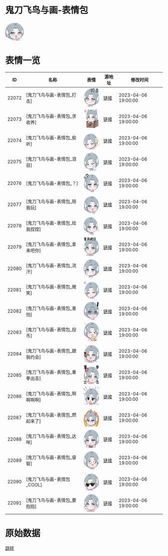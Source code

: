 # 鬼刀飞鸟与画-表情包

<img src="./cover.png" height="60" alt="cover" />

# 表情一览

|ID|名称|表情|源地址|修改时间|
|----|----|----|----|----|
|22072|[鬼刀飞鸟与画-表情包_打击]|<img src="./pic/022072_%5B鬼刀飞鸟与画-表情包_打击%5D.png" height="60" alt="打击"/>|[链接](https://i0.hdslb.com/bfs/garb/66e6736fda4cdd77f42713dbefbe126a32f32e0d.png)|2023-04-06 19:00:00|
|22073|[鬼刀飞鸟与画-表情包_求收养]|<img src="./pic/022073_%5B鬼刀飞鸟与画-表情包_求收养%5D.png" height="60" alt="求收养"/>|[链接](https://i0.hdslb.com/bfs/garb/fcf653960cdfa4ca177cc37cb6446ee4a689f7ef.png)|2023-04-06 19:00:00|
|22074|[鬼刀飞鸟与画-表情包_偷听]|<img src="./pic/022074_%5B鬼刀飞鸟与画-表情包_偷听%5D.png" height="60" alt="偷听"/>|[链接](https://i0.hdslb.com/bfs/garb/acf2e9aca09af053a43c7e0336119d4c909fb4fb.png)|2023-04-06 19:00:00|
|22075|[鬼刀飞鸟与画-表情包_泪目]|<img src="./pic/022075_%5B鬼刀飞鸟与画-表情包_泪目%5D.png" height="60" alt="泪目"/>|[链接](https://i0.hdslb.com/bfs/garb/b89308b983d224c13635a71bd7eb79c8da8ddc27.png)|2023-04-06 19:00:00|
|22076|[鬼刀飞鸟与画-表情包_？]|<img src="./pic/022076_%5B鬼刀飞鸟与画-表情包_？%5D.png" height="60" alt="？"/>|[链接](https://i0.hdslb.com/bfs/garb/4dd19515d40a2d317538bffb3e535d1fcf1c3372.png)|2023-04-06 19:00:00|
|22077|[鬼刀飞鸟与画-表情包_陪我玩]|<img src="./pic/022077_%5B鬼刀飞鸟与画-表情包_陪我玩%5D.png" height="60" alt="陪我玩"/>|[链接](https://i0.hdslb.com/bfs/garb/524809607677722521a4d1bcb35bb583a6cbf4b2.png)|2023-04-06 19:00:00|
|22078|[鬼刀飞鸟与画-表情包_给我捏捏]|<img src="./pic/022078_%5B鬼刀飞鸟与画-表情包_给我捏捏%5D.png" height="60" alt="给我捏捏"/>|[链接](https://i0.hdslb.com/bfs/garb/a18690f07904322663fce97dc5501c1689811d78.png)|2023-04-06 19:00:00|
|22079|[鬼刀飞鸟与画-表情包_拿来吧你]|<img src="./pic/022079_%5B鬼刀飞鸟与画-表情包_拿来吧你%5D.png" height="60" alt="拿来吧你"/>|[链接](https://i0.hdslb.com/bfs/garb/ff94ac256c9d254d1703ce9d6fc8748ef9862f97.png)|2023-04-06 19:00:00|
|22080|[鬼刀飞鸟与画-表情包_流汗]|<img src="./pic/022080_%5B鬼刀飞鸟与画-表情包_流汗%5D.png" height="60" alt="流汗"/>|[链接](https://i0.hdslb.com/bfs/garb/ee365dbc6dd2887116362a92c00409516bd77f21.png)|2023-04-06 19:00:00|
|22081|[鬼刀飞鸟与画-表情包_微笑]|<img src="./pic/022081_%5B鬼刀飞鸟与画-表情包_微笑%5D.png" height="60" alt="微笑"/>|[链接](https://i0.hdslb.com/bfs/garb/981f423f78367d0b379df1d78ce3eb2dafb026da.png)|2023-04-06 19:00:00|
|22082|[鬼刀飞鸟与画-表情包_害怕]|<img src="./pic/022082_%5B鬼刀飞鸟与画-表情包_害怕%5D.png" height="60" alt="害怕"/>|[链接](https://i0.hdslb.com/bfs/garb/d035bf81612d0f5c268ffc00fcc41d5cc5677497.png)|2023-04-06 19:00:00|
|22083|[鬼刀飞鸟与画-表情包_投币]|<img src="./pic/022083_%5B鬼刀飞鸟与画-表情包_投币%5D.png" height="60" alt="投币"/>|[链接](https://i0.hdslb.com/bfs/garb/d00f31910c5fa34a9213b3fee80b6c9a82b34a29.png)|2023-04-06 19:00:00|
|22084|[鬼刀飞鸟与画-表情包_跟我约会]|<img src="./pic/022084_%5B鬼刀飞鸟与画-表情包_跟我约会%5D.png" height="60" alt="跟我约会"/>|[链接](https://i0.hdslb.com/bfs/garb/6a24478752f3e519651e5ebbaf52a3a2388daa6e.png)|2023-04-06 19:00:00|
|22085|[鬼刀飞鸟与画-表情包_重拳出击]|<img src="./pic/022085_%5B鬼刀飞鸟与画-表情包_重拳出击%5D.png" height="60" alt="重拳出击"/>|[链接](https://i0.hdslb.com/bfs/garb/86e149e1f89405c39473b94f2ca8acbeb057ab93.png)|2023-04-06 19:00:00|
|22086|[鬼刀飞鸟与画-表情包_啊啊啊啊]|<img src="./pic/022086_%5B鬼刀飞鸟与画-表情包_啊啊啊啊%5D.png" height="60" alt="啊啊啊啊"/>|[链接](https://i0.hdslb.com/bfs/garb/c2aacefb654b2f2e7fceba67af148fea2b1e48df.png)|2023-04-06 19:00:00|
|22087|[鬼刀飞鸟与画-表情包_燃起来了]|<img src="./pic/022087_%5B鬼刀飞鸟与画-表情包_燃起来了%5D.png" height="60" alt="燃起来了"/>|[链接](https://i0.hdslb.com/bfs/garb/06f227661aa1a084245f8f90f745e7c4d97d4f53.png)|2023-04-06 19:00:00|
|22088|[鬼刀飞鸟与画-表情包_达咩]|<img src="./pic/022088_%5B鬼刀飞鸟与画-表情包_达咩%5D.png" height="60" alt="达咩"/>|[链接](https://i0.hdslb.com/bfs/garb/2991a50071c5648e4d23fdd3bd7cc02388ed9c30.png)|2023-04-06 19:00:00|
|22089|[鬼刀飞鸟与画-表情包_睿智]|<img src="./pic/022089_%5B鬼刀飞鸟与画-表情包_睿智%5D.png" height="60" alt="睿智"/>|[链接](https://i0.hdslb.com/bfs/garb/1b3bf20f3aeb8e1ea1ad462118991dbdffc7eba7.png)|2023-04-06 19:00:00|
|22090|[鬼刀飞鸟与画-表情包_COOL]|<img src="./pic/022090_%5B鬼刀飞鸟与画-表情包_COOL%5D.png" height="60" alt="COOL"/>|[链接](https://i0.hdslb.com/bfs/garb/882cbb328ea9233c2ff44ab90c616d9601411abd.png)|2023-04-06 19:00:00|
|22091|[鬼刀飞鸟与画-表情包_要抱抱]|<img src="./pic/022091_%5B鬼刀飞鸟与画-表情包_要抱抱%5D.png" height="60" alt="要抱抱"/>|[链接](https://i0.hdslb.com/bfs/garb/5bfca81f2949fac2126300914a2577e321c2ed5e.png)|2023-04-06 19:00:00|

# 原始数据

[跳转](./raw.json)

